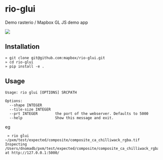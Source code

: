 # rio-glui

Demo rasterio / Mapbox GL JS demo app

![](http://i.giphy.com/3ohzdVQrl8uUc8I2dO.gif)

## Installation

```
» git clone git@github.com:mapbox/rio-glui.git
» cd rio-glui
» pip install -e .
```

## Usage
```
Usage: rio glui [OPTIONS] SRCPATH

Options:
  --shape INTEGER
  --tile-size INTEGER
  --prt INTEGER        the port of the webserver. Defaults to 5000
  --help               Show this message and exit.
```
eg
```
 » rio glui ~/pxm/test/expected/composite/composite_ca_chilliwack_rgba.tif
Inspecting /Users/dnomadb/pxm/test/expected/composite/composite_ca_chilliwack_rgba.tif at http://127.0.0.1:5000/
```
